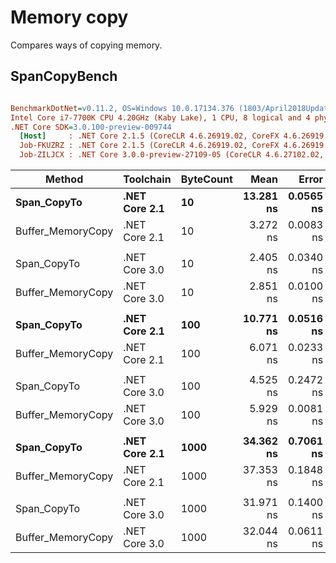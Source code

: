 ﻿# Memory copy

Compares ways of copying memory.

## SpanCopyBench

``` ini

BenchmarkDotNet=v0.11.2, OS=Windows 10.0.17134.376 (1803/April2018Update/Redstone4)
Intel Core i7-7700K CPU 4.20GHz (Kaby Lake), 1 CPU, 8 logical and 4 physical cores
.NET Core SDK=3.0.100-preview-009744
  [Host]     : .NET Core 2.1.5 (CoreCLR 4.6.26919.02, CoreFX 4.6.26919.02), 64bit RyuJIT
  Job-FKUZRZ : .NET Core 2.1.5 (CoreCLR 4.6.26919.02, CoreFX 4.6.26919.02), 64bit RyuJIT
  Job-ZILJCX : .NET Core 3.0.0-preview-27109-05 (CoreCLR 4.6.27102.02, CoreFX 4.7.18.55201), 64bit RyuJIT


```
|            Method |     Toolchain | ByteCount |      Mean |     Error |    StdDev |    Median | Ratio | RatioSD |
|------------------ |-------------- |---------- |----------:|----------:|----------:|----------:|------:|--------:|
|       **Span_CopyTo** | **.NET Core 2.1** |        **10** | **13.281 ns** | **0.0565 ns** | **0.0529 ns** | **13.256 ns** |  **1.00** |    **0.00** |
| Buffer_MemoryCopy | .NET Core 2.1 |        10 |  3.272 ns | 0.0083 ns | 0.0069 ns |  3.273 ns |  0.25 |    0.00 |
|                   |               |           |           |           |           |           |       |         |
|       Span_CopyTo | .NET Core 3.0 |        10 |  2.405 ns | 0.0340 ns | 0.0301 ns |  2.409 ns |  1.00 |    0.00 |
| Buffer_MemoryCopy | .NET Core 3.0 |        10 |  2.851 ns | 0.0100 ns | 0.0089 ns |  2.853 ns |  1.19 |    0.01 |
|                   |               |           |           |           |           |           |       |         |
|       **Span_CopyTo** | **.NET Core 2.1** |       **100** | **10.771 ns** | **0.0516 ns** | **0.0458 ns** | **10.780 ns** |  **1.00** |    **0.00** |
| Buffer_MemoryCopy | .NET Core 2.1 |       100 |  6.071 ns | 0.0233 ns | 0.0206 ns |  6.072 ns |  0.56 |    0.00 |
|                   |               |           |           |           |           |           |       |         |
|       Span_CopyTo | .NET Core 3.0 |       100 |  4.525 ns | 0.2472 ns | 0.5373 ns |  4.210 ns |  1.00 |    0.00 |
| Buffer_MemoryCopy | .NET Core 3.0 |       100 |  5.929 ns | 0.0081 ns | 0.0068 ns |  5.927 ns |  1.08 |    0.01 |
|                   |               |           |           |           |           |           |       |         |
|       **Span_CopyTo** | **.NET Core 2.1** |      **1000** | **34.362 ns** | **0.7061 ns** | **1.5500 ns** | **33.241 ns** |  **1.00** |    **0.00** |
| Buffer_MemoryCopy | .NET Core 2.1 |      1000 | 37.353 ns | 0.1848 ns | 0.1728 ns | 37.323 ns |  1.09 |    0.05 |
|                   |               |           |           |           |           |           |       |         |
|       Span_CopyTo | .NET Core 3.0 |      1000 | 31.971 ns | 0.1400 ns | 0.1310 ns | 32.003 ns |  1.00 |    0.00 |
| Buffer_MemoryCopy | .NET Core 3.0 |      1000 | 32.044 ns | 0.0611 ns | 0.0571 ns | 32.053 ns |  1.00 |    0.00 |

